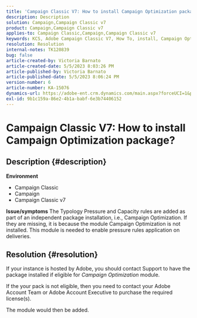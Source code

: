 ```yaml
---
title: 'Campaign Classic V7: How to install Campaign Optimization package?'
description: Description
solution: Campaign,Campaign Classic v7
product: Campaign,Campaign Classic v7
applies-to: Campaign Classic,Campaign,Campaign Classic v7
keywords: KCS, Adobe Campaign Classic V7, How To, install, Campaign Optimization package, Adobe Campaign, Adobe Campaign Classic
resolution: Resolution
internal-notes: TK120839
bug: false
article-created-by: Victoria Barnato
article-created-date: 5/5/2023 8:03:26 PM
article-published-by: Victoria Barnato
article-published-date: 5/5/2023 8:06:24 PM
version-number: 6
article-number: KA-15076
dynamics-url: https://adobe-ent.crm.dynamics.com/main.aspx?forceUCI=1&pagetype=entityrecord&etn=knowledgearticle&id=5ec379e3-7feb-ed11-a7c6-6045bd0065f9
exl-id: 9b1c159a-86e2-4b1a-babf-6e3b74406152
---
```

# Campaign Classic V7: How to install Campaign Optimization package?

## Description {#description}

<b>Environment</b>
- Campaign Classic
- Campaign
- Campaign Classic v7


<b>Issue/symptoms</b>
 The Typology Pressure and Capacity rules are added as part of an independent package installation, i.e., Campaign Optimization. If they are missing, it is because the module Campaign Optimization is not installed.
 This module is needed to enable pressure rules application on deliveries.




## Resolution {#resolution}


If your instance is hosted by Adobe, you should contact Support to have the package installed if eligible for *Campaign Optimization* module.

If the your pack is not eligible, then you need to contact your Adobe Account Team or Adobe Account Executive to purchase the required license(s).

The module would then be added.
